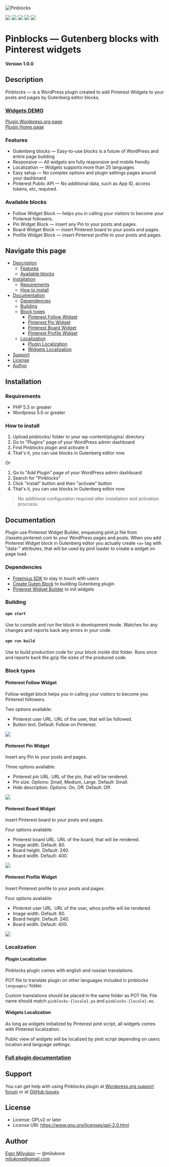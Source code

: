 ![Pinblocks](http://pinblocks.milukove.ru/wp-content/uploads/2019/02/pinblocks-horizont-small.png)

[![](https://img.shields.io/wordpress/plugin/v/pinblocks.svg?label=Plugin%20version&style=flat)](https://wordpress.org/plugins/pinblocks/)
[![](https://img.shields.io/wordpress/plugin/dt/pinblocks.svg?label=Downloads&style=flat)](https://wordpress.org/plugins/pinblocks/)
[![](https://img.shields.io/wordpress/plugin/installs/pinblocks.svg?label=Active%20Installs&style=flat)](https://wordpress.org/plugins/pinblocks/)
[![](https://img.shields.io/wordpress/plugin/tested/pinblocks.svg?label=WordPress&style=flat)](https://wordpress.org/plugins/pinblocks/)
[![](https://img.shields.io/badge/License-GPL2%20or%20later-blue.svg)](https://www.gnu.org/licenses/gpl-2.0.html)


# Pinblocks — Gutenberg blocks with Pinterest widgets

**Version 1.0.0**

## Description

Pinblocks — is a WordPress plugin created to add Pinterest Widgets to your posts and pages by Gutenberg editor blocks.

### [Widgets DEMO](http://pinblocks.milukove.ru/widget-blocks-demo/)

[Plugin Wordpress.org page](https://wordpress.org/plugins/pinblocks/)  
[Plugin Home page](http://pinblocks.milukove.ru/)

### Features

* Gutenberg blocks — Easy-to-use blocks is a future of WordPress and entire page building
* Responsive — All widgets are fully responsive and mobile frendly
* Localization — Widgets supports more than 25 languages
* Easy setup — No complex options and plugin settings pages around your dashboard
* Pinterest Public API — No additional data, such as App ID, access tokens, etc, required.

### Available blocks

* Follow Widget Block — helps you in calling your visitors to become your Pinterest followers.
* Pin Widget Block — insert any Pin to your posts and pages.
* Board Widget Block — insert Pinterest board to your posts and pages.
* Profile Widget Block — insert Pinterest profile to your posts and pages.

## Navigate this page

* [Description](#description)
    * [Features](#features)
    * [Available blocks](#available-blocks)
* [Installation](#installation)
    * [Requirements](#requirements)
    * [How to install](#how-to-install)
* [Documentation](#documentation)
    * [Dependencies](#dependencies)
    * [Building](#building)
    * [Block types](#block-types)
        * [Pinterest Follow Widget](#pinterest-follow-widget)
        * [Pinterest Pin Widget](#pinterest-pin-widget)
        * [Pinterest Board Widget](#pinterest-board-widget)
        * [Pinterest Profile Widget](#pinterest-profile-widget)
    * [Localization](#localization)
        * [Plugin Localization](#plugin-localization)
        * [Widgets Localization](#widgets-localization)
* [Support](#support)
* [License](#license)
* [Author](#author)

## Installation

### Requirements

* PHP 5.3 or greater
* Wordpress 5.0 or greater

### How to install

1. Upload pinblocks/ folder to your wp-content/plugins/ directory
1. Go to "Plugins" page of your WordPress admin dashboard
1. Find Pinblocks plugin and activate it
1. That's it, you can use blocks in Gutenberg editor now

Or

1. Go to "Add Plugin" page of your WordPress admin dashboard
1. Search for "Pinblocks"
1. Click "install" button and then "activate" button
1. That's it, you can use blocks in Gutenberg editor now

> No additional configuration required after installation and activation proccess.

## Documentation

Plugin use Pinterest Widget Builder, enqueuing pinit.js file from //assets.pinterest.com to your WordPress pages and posts. When you add Pinterest Widget block in Gutenberg editor you actually create `<a>` tag with "data-" attributes, that will be used by pinit loader to create a widget on page load.

### Dependencies

* [Freemius SDK](https://freemius.com/help/documentation/wordpress-sdk/) to stay in touch with users
* [Create Guten Block](https://github.com/ahmadawais/create-guten-block) to building Gutenberg plugin
* [Pinterest Widget Builder](https://developers.pinterest.com/tools/widget-builder/) to init widgets

### Building

#### `npm start`

Use to compile and run the block in development mode. Watches for any changes and reports back any errors in your code.

#### `npm run build`

Use to build production code for your block inside dist folder. Runs once and reports back the gzip file sizes of the produced code.

### Block types

#### Pinterest Follow Widget

Follow widget block helps you in calling your visitors to become you Pinterest followers.

Two options available:

* Pinterest user URL. URL of the user, that will be followed.
* Button text. Default: Follow on Pinterest.

![](http://pinblocks.milukove.ru/wp-content/uploads/2019/01/screenshot-follow-admin-2.png)

#### Pinterest Pin Widget

Insert any Pin to your posts and pages.

Three options available:

* Pinterest pin URL. URL of the pin, that will be rendered.
* Pin size. Options: Small, Medium, Large. Default: Small.
* Hide description. Options: On, Off. Default: Off.

![](http://pinblocks.milukove.ru/wp-content/uploads/2019/01/screenshot-pin-admin.png)

#### Pinterest Board Widget

Insert Pinterest board to your posts and pages.

Four options available:

* Pinterest board URL. URL of the board, that will be rendered.
* Image width. Default: 80.
* Board height. Default: 240.
* Board width. Default: 400.

![](http://pinblocks.milukove.ru/wp-content/uploads/2019/01/screenshot-board-admin.png)

#### Pinterest Profile Widget

Insert Pinterest profile to your posts and pages.

Four options available:

* Pinterest user URL. URL of the user, whos profile will be rendered.
* Image width. Default: 80.
* Board height. Default: 240.
* Board width. Default: 400.

![](http://pinblocks.milukove.ru/wp-content/uploads/2019/01/screenshot-profile-admin.png)

### Localization

#### Plugin Localization

Pinblocks plugin comes with english and russian translations.

POT file to translate plugin on other languages included in pinblocks `languages/` folder.

Custom translations should be placed in the same folder as POT file. File name should match `pinblocks-{locale}.po` and `pinblocks-{locale}.mo`.

#### Widgets Localization

As long as widgets initialized by Pinterest pinit script, all widgets comes with Pinterest localization. 

Public view of widgets will be localized by pinit script depending on users location and language settings.

### [Full plugin documentation](http://pinblocks.milukove.ru/docs/documentation/)

## Support

You can get help with using Pinblocks plugin at [Wordpress.org support forum](https://wordpress.org/support/plugin/pinblocks) or at [GitHub Issues](https://github.com/milukove/Pinblocks/issues).

## License

* License: GPLv2 or later
* License URI: https://www.gnu.org/licenses/gpl-2.0.html

## Author

[Egor Milyukov](http://milukove.ru/) — @milukove  
milukove@gmail.com  
